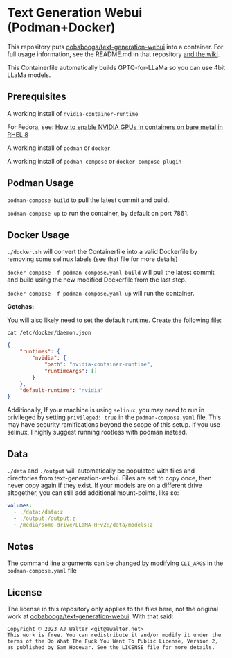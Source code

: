 # Text Generation Webui (Podman+Docker)

This repository puts [oobabooga/text-generation-webui](https://github.com/oobabooga/text-generation-webui ) into a container. For full usage information, see the README.md in that repository [and the wiki](https://github.com/oobabooga/text-generation-webui/wiki).

This Containerfile automatically builds GPTQ-for-LLaMa so you can use 4bit LLaMa models.

## Prerequisites

A working install of `nvidia-container-runtime` 

For Fedora, see: [How to enable NVIDIA GPUs in containers on bare metal in RHEL 8](https://www.redhat.com/en/blog/how-use-gpus-containers-bare-metal-rhel-8)

A working install of `podman` or `docker`

A working install of `podman-compose` or `docker-compose-plugin`

## Podman Usage

`podman-compose build` to pull the latest commit and build.

`podman-compose up` to run the container, by default on port 7861.

## Docker Usage

`./docker.sh` will convert the Containerfile into a valid Dockerfile by removing some selinux labels (see that file for more details)

`docker compose -f podman-compose.yaml build` will pull the latest commit and build using the new modified Dockerfile from the last step.

`docker compose -f podman-compose.yaml up` will run the container.

**Gotchas:**

You will also likely need to set the default runtime. Create the following file:

`cat /etc/docker/daemon.json`

```json
{
    "runtimes": {
        "nvidia": {
            "path": "nvidia-container-runtime",
            "runtimeArgs": []
        }
    },
    "default-runtime": "nvidia"
}
```

Additionally, If your machine is using `selinux`, you may need to run in privileged by setting `privileged: true` in the `podman-compose.yaml` file. This may have security ramifications beyond the scope of this setup. If you use selinux, I highly suggest running rootless with podman instead.

## Data

`./data` and `./output` will automatically be populated with files and directories from text-generation-webui. Files are set to copy once, then never copy again if they exist. If your models are on a different drive altogether, you can still add additional mount-points, like so:

```yaml
volumes:
  - ./data:/data:z
  - ./output:/output:z
  - /media/some-drive/LLaMA-HFv2:/data/models:z
```

## Notes

The command line arguments can be changed by modifying `CLI_ARGS` in the `podman-compose.yaml` file

## License

The license in this repository only applies to the files here, not the original work at [oobabooga/text-generation-webui](https://github.com/oobabooga/text-generation-webui). With that said:


```
Copyright © 2023 AJ Walter <git@awalter.net>
This work is free. You can redistribute it and/or modify it under the
terms of the Do What The Fuck You Want To Public License, Version 2,
as published by Sam Hocevar. See the LICENSE file for more details.
```
